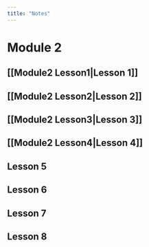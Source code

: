 ```yaml
---
title: "Notes"
---
```

# Module 2

## [[Module2 Lesson1|Lesson 1]]

## [[Module2 Lesson2|Lesson 2]]

## [[Module2 Lesson3|Lesson 3]]

## [[Module2 Lesson4|Lesson 4]]

## Lesson 5

## Lesson 6

## Lesson 7

## Lesson 8
